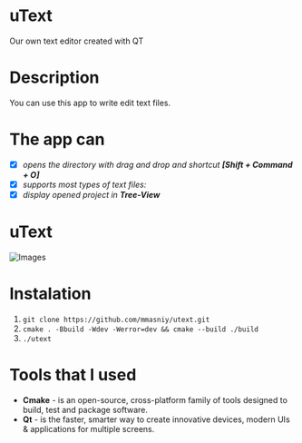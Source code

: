 # uText
Our own text editor created with QT

# Description
You can use this app to write edit text files.

# The app can
- [x] _opens the directory with drag and drop and shortcut **[Shift + Command + O]**_
- [x] _supports most types of text files:_<br/>
- [x] _display opened project in **Tree-View**_

# uText
![Images](https://user-images.githubusercontent.com/44983824/96278232-f1920600-0fdd-11eb-9bbd-2e853bd815d8.png)

# Instalation
1. `git clone https://github.com/mmasniy/utext.git`
2. `cmake . -Bbuild -Wdev -Werror=dev && cmake --build ./build`
3. `./utext`

# Tools that I used
 - **Cmake** - is an open-source, cross-platform family of tools designed to build, test and package software.
 - **Qt** - is the faster, smarter way to create innovative devices, modern UIs & applications for multiple screens.